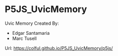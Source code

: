 # P5JS_UvicMemory
Uvic Memory
Created By: 
  - Edgar Santamaria
  - Marc Tusell

Url: https://colful.github.io/P5JS_UvicMemory/p5js/
